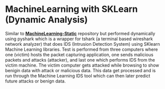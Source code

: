 # MachineLearning with SKLearn (Dynamic Analysis)

Similar to **[MachineLearning-Static](https://github.com/SJash96/MachineLearning-Static)** repository but performed dynamically using pyshark which is a wrapper for tshark (a terminal based wireshark network analyzer) that does IDS (Intrusion Detection System) using SKlearn Machine Learning libraries.
Test is performed from three computers where one (victim) hosts the packet capturing application, one sends malicious packets and attacks (attacker), and last one which performs IDS from the victim machine.
The victim computer gets attacked while browsing to show benigin data with attack or malicious data. This data get processed and is run through the Machine Learning IDS tool which can then later predict future attacks or benign data.
